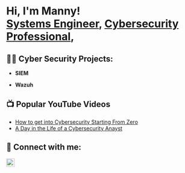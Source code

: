 <h1>Hi, I'm Manny! <br/><a href="https://github.com/Code0304">Systems Engineer</a>, <a href="https://linkedin.com/in/-manuel-santana//">Cybersecurity Professional</a>,

<h2>👨‍💻 Cyber Security Projects:</h2>

- <b> SIEM </b>
  
*  <b>   Wazuh</b>


<h2>📺 Popular YouTube Videos</h2>

- [How to get into Cybersecurity Starting From Zero](https://www.youtube.com/watch?v=YTzPW2oMvts&t=51s)
- [A Day in the Life of a Cybersecurity Anayst](https://youtu.be/A1AECS933xs)


<h2> 🤳 Connect with me:</h2>


[<img align="left" alt="JoshMadakor | LinkedIn" width="22px" src="https://cdn.jsdelivr.net/npm/simple-icons@v3/icons/linkedin.svg" />][linkedin]


[linkedin]: https://linkedin.com/in/-manuel-santana

<!--
**joshmadakor1/joshmadakor1** is a ✨ _special_ ✨ repository because its `README.md` (this file) appears on your GitHub profile.

Here are some ideas to get you started:

- 🔭 I’m currently working on ...
- 🌱 I’m currently learning ...
- 👯 I’m looking to collaborate on ...
- 🤔 I’m looking for help with ...
- 💬 Ask me about ...
- 📫 How to reach me: ...
- 😄 Pronouns: ...
- ⚡ Fun fact: ...
-->
